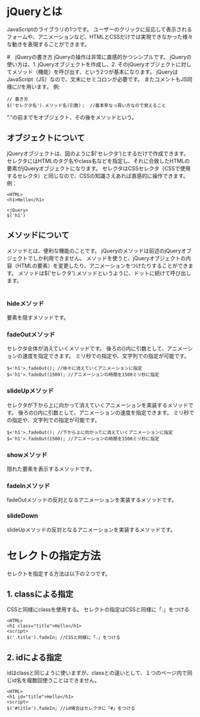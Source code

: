 # jQueryとは
JavaScriptのライブラリの1つです。
ユーザーのクリックに反応して表示されるフォームや、アニメーションなど、HTMLとCSSだけでは実現できなかった様々な動きを表現することができます。

#　jQueryの書き方
jQueryの操作は非常に直感的かつシンプルです。
jQueryの使い方は、1. jQueryオブジェクトを作成し、2. そのjQueryオブジェクトに対してメソッド（機能）を呼び出す、という2つが基本になります。
jQueryはJavaScript（JS）なので、文末にセミコロンが必要です。
またコメントもJS同様に//を用います。
例:
```
// 書き方
$('セレクタ名').メソッド名(引数)；　//基本亭なっ買い方なので覚えること
```
"."の前までをオブジェクト、その後をメソッドという。

## オブジェクトについて
jQueryオブジェクトは、図のように$('セレクタ')とするだけで作成できます。
セレクタにはHTMLのタグ名やclass名などを指定し、それに合致したHTMLの要素がjQueryオブジェクトになります。
セレクタはCSSセレクタ（CSSで使用するセレクタ）と同じなので、CSSの知識さえあれば直感的に操作できます。
例：
```
<HTML>
<h1>Hello</h1>

<jQuery>
$('h1')
```
## メソッドについて
メソッドとは、便利な機能のことです。
jQueryのメソッドは前述のjQueryオブジェクトでしか利用できません。
メソッドを使うと、jQueryオブジェクトの内容（HTMLの要素）を変更したり、アニメーションをつけたりすることができます。
メソッドは$('セレクタ').メソッドというように、ドットに続けて呼び出します。

#

### hideメソッド
要素を隠すメソッドです。

### fadeOutメソッド
セレクタ全体が消えていくメソッドです。
後ろの()内に引数として、アニメーションの速度を指定できます。
ミリ秒での指定や、文字列での指定が可能です。
```
$<'h1'>.fadeOut(); //徐々に消えていくアニメーションに指定
$<'h1'>.fadeOut(1500); //アニメーションの時間を1500ミリ秒に指定
```

### slideUpメソッド
セレクタが下から上に向かって消えていくアニメーションを実装するメソッドです。
後ろの()内に引数として、アニメーションの速度を指定できます。
ミリ秒での指定や、文字列での指定が可能です。
```
$<'h1'>.fadeOut(); //下から上に向かってに消えていくアニメーションに指定
$<'h1'>.fadeOut(1500); //アニメーションの時間を1500ミリ秒に指定
```

### showメソッド
隠れた要素を表示するメソッドです。

### fadeInメソッド
fadeOutメソッドの反対となるアニメーションを実装するメソッドです。

### slideDown
slideUpメソッドの反対となるアニメーションを実装するメソッドです。

# セレクトの指定方法
セレクトを指定する方法は以下の２つです。

## 1. classによる指定
CSSと同様にclassを使用する。
セレクトの指定はCSSと同様に「.」をつける
```
<HTML>
<h1 class="title">Hello</h1>
<script>
$('.title').fadeIn; //CSSと同様に「.」をつける
```

## 2. idによる指定
idはclassと同じように使いますが、classとの違いとして、１つのページ内で同じid名を複数回使うことはできません。
```
<HTML>
<h1 id="title">Hello</h1>
<script>
$('#title').fadeIn; //id場合はセレクタに「#」をつける
```

